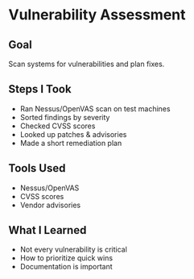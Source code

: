 # Vulnerability Assessment

## Goal
Scan systems for vulnerabilities and plan fixes.  

## Steps I Took
- Ran Nessus/OpenVAS scan on test machines
- Sorted findings by severity
- Checked CVSS scores
- Looked up patches & advisories
- Made a short remediation plan

## Tools Used
- Nessus/OpenVAS
- CVSS scores
- Vendor advisories

## What I Learned
- Not every vulnerability is critical
- How to prioritize quick wins
- Documentation is important
